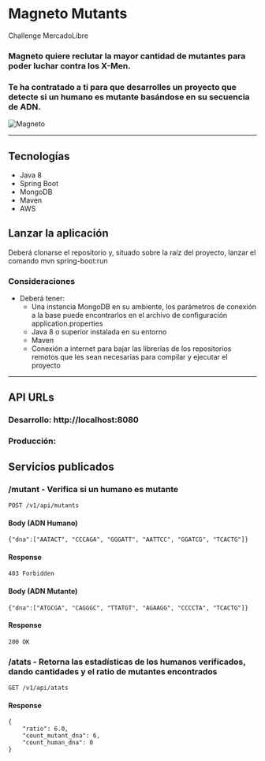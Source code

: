 # __Magneto Mutants__
Challenge MercadoLibre

### Magneto quiere reclutar la mayor cantidad de mutantes para poder luchar contra los X-Men.
### Te ha contratado a ti para que desarrolles un proyecto que detecte si un humano es mutante basándose en su secuencia de ADN.

<img style="display:block; margin: 0 auto;" alt="Magneto" src="https://user-images.githubusercontent.com/58950018/115470578-ef1e9c00-a20c-11eb-974d-810d81e114d0.png">

---

## __Tecnologías__
- Java 8
- Spring Boot
- MongoDB
- Maven
- AWS

## __Lanzar la aplicación__
Deberá clonarse el repositorio y, situado sobre la raíz del proyecto, lanzar el comando mvn spring-boot:run

### Consideraciones
- Deberá tener:
  - Una instancia MongoDB en su ambiente, los parámetros de conexión a la base puede encontrarlos en el archivo de configuración application.properties
  - Java 8 o superior instalada en su entorno
  - Maven
  - Conexión a internet para bajar las librerías de los repositorios remotos que les sean necesarias para compilar y ejecutar el proyecto

---

## __API URLs__

### Desarrollo: http://localhost:8080
### Producción:

## __Servicios publicados__

### /mutant - Verifica si un humano es mutante

``` 
POST /v1/api/mutants 
```
#### Body (ADN Humano)
```
{"dna":["AATACT", "CCCAGA", "GGGATT", "AATTCC", "GGATCG", "TCACTG"]}
```
#### Response
``` 
403 Forbidden 
```

#### Body (ADN Mutante)
```
{"dna":["ATGCGA", "CAGGGC", "TTATGT", "AGAAGG", "CCCCTA", "TCACTG"]}
```
#### Response
``` 
200 OK 
```

### /atats - Retorna las estadísticas de los humanos verificados, dando cantidades y el ratio de mutantes encontrados
``` 
GET /v1/api/atats 
``` 

#### Response
``` 
{
    "ratio": 6.0,
    "count_mutant_dna": 6,
    "count_human_dna": 0
}
```
